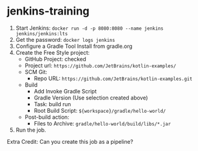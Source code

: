 # jenkins-training

1. Start Jenkins: `docker run -d -p 8080:8080 --name jenkins jenkins/jenkins:lts`
2. Get the password: `docker logs jenkins`
3. Configure a Gradle Tool Install from gradle.org
4. Create the Free Style project:
   - GitHub Project: checked
   - Project url: `https://github.com/JetBrains/kotlin-examples/`
   - SCM Git:
      - Repo URL: `https://github.com/JetBrains/kotlin-examples.git`
   - Build 
      - Add Invoke Gradle Script
      - Gradle Version (Use selection created above)
      - Task: build run
      - Root Build Script: `${workspace}/gradle/hello-world/`
   - Post-build action:
      - Files to Archive: `gradle/hello-world/build/libs/*.jar`
5. Run the job.

Extra Credit: Can you create this job as a pipeline?
